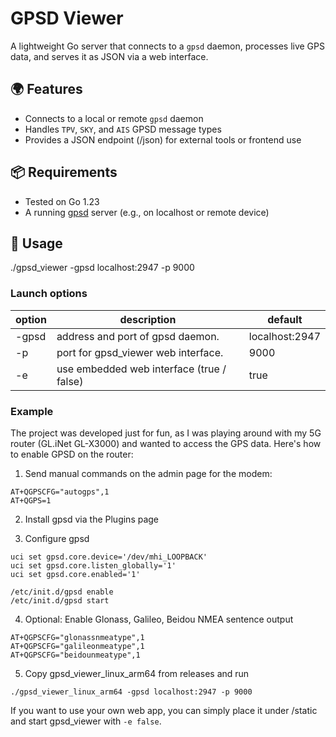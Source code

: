 # GPSD Viewer

A lightweight Go server that connects to a `gpsd` daemon, processes live GPS data, and serves it as JSON via a web interface.

## 🌍 Features

- Connects to a local or remote `gpsd` daemon
- Handles `TPV`, `SKY`, and `AIS` GPSD message types
- Provides a JSON endpoint (/json) for external tools or frontend use

## 📦 Requirements

- Tested on Go 1.23
- A running [gpsd](https://gpsd.io/) server (e.g., on localhost or remote device)

## 🚀 Usage

./gpsd_viewer -gpsd localhost:2947 -p 9000


### Launch options
| option| description | default |
|---|---|---|
| -gpsd | address and port of gpsd daemon. | localhost:2947 |
| -p    | port for gpsd_viewer web interface.  | 9000 |
| -e    | use embedded web interface (true / false)  | true |


### Example
The project was developed just for fun, as I was playing around with my 5G router (GL.iNet GL-X3000) and wanted to access the GPS data. Here's how to enable GPSD on the router:

1. Send manual commands on the admin page for the modem:
```
AT+QGPSCFG="autogps",1
AT+QGPS=1
```

2. Install gpsd via the Plugins page

3. Configure gpsd
```
uci set gpsd.core.device='/dev/mhi_LOOPBACK'
uci set gpsd.core.listen_globally='1'
uci set gpsd.core.enabled='1'

/etc/init.d/gpsd enable
/etc/init.d/gpsd start
```

4. Optional: Enable Glonass, Galileo, Beidou NMEA sentence output
```
AT+QGPSCFG="glonassnmeatype",1
AT+QGPSCFG="galileonmeatype",1
AT+QGPSCFG="beidounmeatype",1
```

5. Copy gpsd_viewer_linux_arm64 from releases and run
```
./gpsd_viewer_linux_arm64 -gpsd localhost:2947 -p 9000
```

If you want to use your own web app, you can simply place it under /static and start gpsd_viewer with ```-e false```.